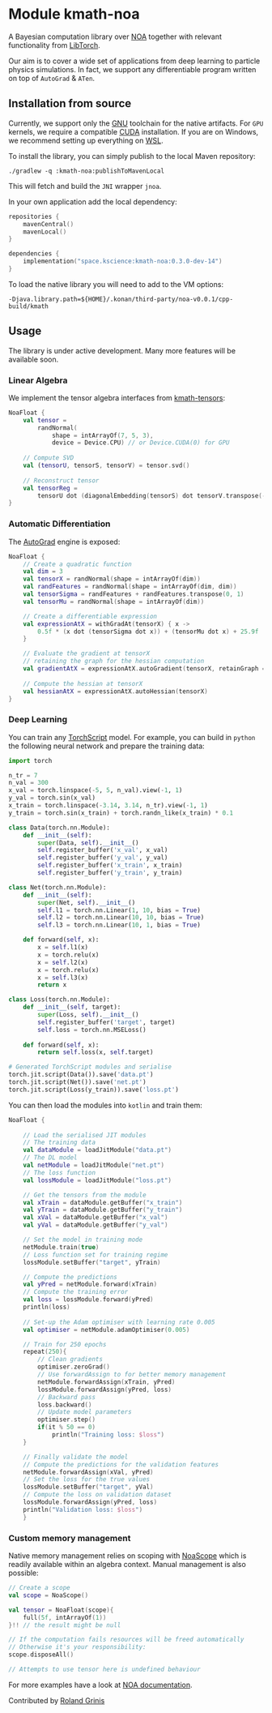 # Module kmath-noa

A Bayesian computation library over
[NOA](https://github.com/grinisrit/noa.git)
together with relevant functionality from 
[LibTorch](https://pytorch.org/cppdocs). 

Our aim is to cover a wide set of applications 
from deep learning to particle physics
simulations. In fact, we support any 
differentiable program written on top of 
`AutoGrad` & `ATen`.

## Installation from source

Currently, we support only
the [GNU](https://gcc.gnu.org/) toolchain for the native artifacts.
For `GPU` kernels, we require a compatible
[CUDA](https://docs.nvidia.com/cuda/cuda-installation-guide-linux/index.html)
installation. If you are on Windows, we recommend setting up
everything on [WSL](https://docs.nvidia.com/cuda/wsl-user-guide/index.html).

To install the library, you can simply publish to the local
Maven repository:
```
./gradlew -q :kmath-noa:publishToMavenLocal
```
This will fetch and build the `JNI` wrapper `jnoa`. 

In your own application add the local dependency:
```kotlin
repositories {
    mavenCentral()
    mavenLocal()
}

dependencies {
    implementation("space.kscience:kmath-noa:0.3.0-dev-14")
}
```
To load the native library you will need to add to the VM options:
```
-Djava.library.path=${HOME}/.konan/third-party/noa-v0.0.1/cpp-build/kmath
```

## Usage

The library is under active development. Many more features
will be available soon.

### Linear Algebra

We implement the tensor algebra interfaces 
from [kmath-tensors](../kmath-tensors):
```kotlin
NoaFloat {
    val tensor = 
        randNormal(
            shape = intArrayOf(7, 5, 3), 
            device = Device.CPU) // or Device.CUDA(0) for GPU
    
    // Compute SVD
    val (tensorU, tensorS, tensorV) = tensor.svd()
    
    // Reconstruct tensor
    val tensorReg =
        tensorU dot (diagonalEmbedding(tensorS) dot tensorV.transpose(-2, -1))
}
```
### Automatic Differentiation
The [AutoGrad](https://pytorch.org/tutorials/beginner/blitz/autograd_tutorial.html)
engine is exposed:
```kotlin
NoaFloat {
    // Create a quadratic function
    val dim = 3
    val tensorX = randNormal(shape = intArrayOf(dim))
    val randFeatures = randNormal(shape = intArrayOf(dim, dim))
    val tensorSigma = randFeatures + randFeatures.transpose(0, 1)
    val tensorMu = randNormal(shape = intArrayOf(dim))

    // Create a differentiable expression
    val expressionAtX = withGradAt(tensorX) { x ->
        0.5f * (x dot (tensorSigma dot x)) + (tensorMu dot x) + 25.9f
    }

    // Evaluate the gradient at tensorX
    // retaining the graph for the hessian computation
    val gradientAtX = expressionAtX.autoGradient(tensorX, retainGraph = true)
    
    // Compute the hessian at tensorX
    val hessianAtX = expressionAtX.autoHessian(tensorX)
}
```
### Deep Learning
You can train any [TorchScript](https://pytorch.org/docs/stable/jit.html) model.
For example, you can build in `python` the following neural network
and prepare the training data:

```python
import torch

n_tr = 7
n_val = 300
x_val = torch.linspace(-5, 5, n_val).view(-1, 1)
y_val = torch.sin(x_val)
x_train = torch.linspace(-3.14, 3.14, n_tr).view(-1, 1)
y_train = torch.sin(x_train) + torch.randn_like(x_train) * 0.1

class Data(torch.nn.Module):
    def __init__(self):
        super(Data, self).__init__()
        self.register_buffer('x_val', x_val)
        self.register_buffer('y_val', y_val)
        self.register_buffer('x_train', x_train)
        self.register_buffer('y_train', y_train)

class Net(torch.nn.Module):
    def __init__(self):
        super(Net, self).__init__()
        self.l1 = torch.nn.Linear(1, 10, bias = True)
        self.l2 = torch.nn.Linear(10, 10, bias = True)
        self.l3 = torch.nn.Linear(10, 1, bias = True)

    def forward(self, x):
        x = self.l1(x)
        x = torch.relu(x)
        x = self.l2(x)
        x = torch.relu(x)
        x = self.l3(x)
        return x

class Loss(torch.nn.Module):
    def __init__(self, target):
        super(Loss, self).__init__()
        self.register_buffer('target', target)
        self.loss = torch.nn.MSELoss()
        
    def forward(self, x):
        return self.loss(x, self.target)

# Generated TorchScript modules and serialise
torch.jit.script(Data()).save('data.pt')
torch.jit.script(Net()).save('net.pt')
torch.jit.script(Loss(y_train)).save('loss.pt')
```

You can then load the modules into `kotlin` and train them:
```kotlin
NoaFloat { 
    
    // Load the serialised JIT modules
    // The training data
    val dataModule = loadJitModule("data.pt")
    // The DL model
    val netModule = loadJitModule("net.pt")
    // The loss function
    val lossModule = loadJitModule("loss.pt")

    // Get the tensors from the module
    val xTrain = dataModule.getBuffer("x_train")
    val yTrain = dataModule.getBuffer("y_train")
    val xVal = dataModule.getBuffer("x_val")
    val yVal = dataModule.getBuffer("y_val")

    // Set the model in training mode
    netModule.train(true)
    // Loss function set for training regime
    lossModule.setBuffer("target", yTrain)

    // Compute the predictions
    val yPred = netModule.forward(xTrain)
    // Compute the training error
    val loss = lossModule.forward(yPred)
    println(loss)
    
    // Set-up the Adam optimiser with learning rate 0.005
    val optimiser = netModule.adamOptimiser(0.005)

    // Train for 250 epochs
    repeat(250){
        // Clean gradients
        optimiser.zeroGrad()
        // Use forwardAssign to for better memory management
        netModule.forwardAssign(xTrain, yPred)
        lossModule.forwardAssign(yPred, loss)
        // Backward pass
        loss.backward()
        // Update model parameters 
        optimiser.step()
        if(it % 50 == 0)
            println("Training loss: $loss")
    }

    // Finally validate the model 
    // Compute the predictions for the validation features
    netModule.forwardAssign(xVal, yPred)
    // Set the loss for the true values
    lossModule.setBuffer("target", yVal)
    // Compute the loss on validation dataset
    lossModule.forwardAssign(yPred, loss)
    println("Validation loss: $loss")
    }

```

### Custom memory management
Native memory management relies on scoping 
with [NoaScope](src/main/kotlin/space/kscience/kmath/noa/memory/NoaScope.kt)
which is readily available within an algebra context.
Manual management is also possible:
```kotlin
// Create a scope
val scope = NoaScope()

val tensor = NoaFloat(scope){
    full(5f, intArrayOf(1))
}!! // the result might be null

// If the computation fails resources will be freed automatically
// Otherwise it's your responsibility:
scope.disposeAll()

// Attempts to use tensor here is undefined behaviour
```

For more examples have a look at [NOA documentation](https://github.com/grinisrit/noa/tree/master/docs).

Contributed by [Roland Grinis](https://github.com/grinisrit)
